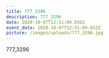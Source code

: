 ```yaml
---
title: 777_3296
description: 777_3296
date: 2020-10-07T12:51:09.036Z
event_date: 2020-10-07T12:51:09.052Z
picture: /images/uploads/777_3296.jpg
---
```

777_3296